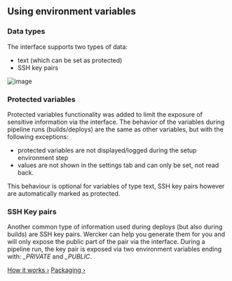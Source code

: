 ## Using environment variables

### Data types

The interface supports two types of data:

* text (which can be set as protected)
* SSH key pairs

![image](/images/env-vars.png)

### Protected variables

Protected variables functionality was added to limit the exposure of sensitive
information via the interface. The behavior of the variables during pipeline
runs (builds/deploys) are the same as other variables, but with the following
exceptions:

* protected variables are not displayed/logged during the setup environment step
* values are not shown in the settings tab and can only be set, not read back.

This behaviour is optional for variables of type text, SSH key pairs however
are automatically marked as protected.


### SSH Key pairs

Another common type of information used during deploys (but also during builds)
are SSH key pairs. Wercker can help you generate them for you and will only
expose the public part of the pair via the interface. During a pipeline run,
the key pair is exposed via two environment variables ending with:
*_PRIVATE* and *_PUBLIC*.

[How it works &rsaquo;](/learn/pipelines/02_how-it-works.html "nav previous pipelines")
[Packaging &rsaquo;](/learn/pipelines/04_packaging.html "nav next pipelines")
